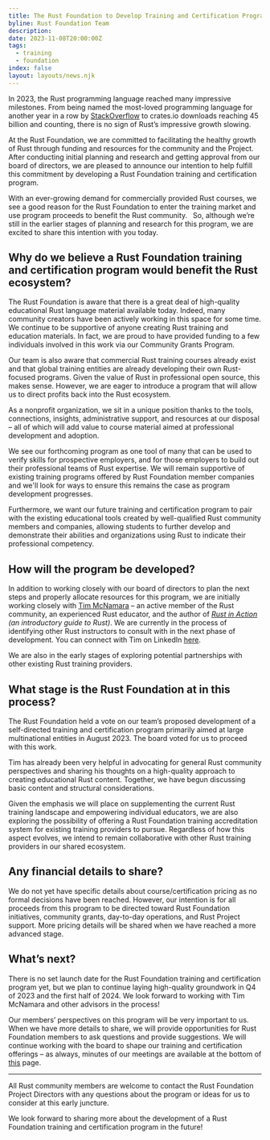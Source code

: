 ```yaml
---
title: The Rust Foundation to Develop Training and Certification Program
byline: Rust Foundation Team
description:
date: 2023-11-08T20:00:00Z
tags:
  - training
  - foundation
index: false
layout: layouts/news.njk
---
```

In 2023, the Rust programming language reached many impressive milestones. From being named the most-loved programming language for another year in a row by [StackOverflow](https://survey.stackoverflow.co/2023/#section-admired-and-desired-programming-scripting-and-markup-languages) to crates.io downloads reaching 45 billion and counting, there is no sign of Rust’s impressive growth slowing.&nbsp;

At the Rust Foundation, we are committed to facilitating the healthy growth of Rust through funding and resources for the community and the Project. After conducting initial planning and research and getting approval from our board of directors, we are pleased to announce our intention to help fulfill this commitment by developing a Rust Foundation training and certification program.

With an ever-growing demand for commercially provided Rust courses, we see a good reason for the Rust Foundation to enter the training market and use program proceeds to benefit the Rust community.&nbsp;**&nbsp;**&nbsp;So, although we’re still in the earlier stages of planning and research for this program, we are excited to share this intention with you today.

## Why do we believe a Rust Foundation training and certification program would benefit the Rust ecosystem?&nbsp;

The Rust Foundation is aware that there is a great deal of high-quality educational Rust language material available today. Indeed, many community creators have been actively working in this space for some time. We continue to be supportive of anyone creating Rust training and education materials. In fact, we are proud to have provided funding to a few individuals involved in this work via our Community Grants Program.&nbsp;

Our team is also aware that commercial Rust training courses already exist and that global training entities are already developing their own Rust-focused programs. Given the value of Rust in professional open source, this makes sense. However, we are eager to introduce a program that will allow us to direct profits back into the Rust ecosystem.

As a nonprofit organization, we sit in a unique position thanks to the tools, connections, insights, administrative support, and resources at our disposal – all of which will add value to course material aimed at professional development and adoption.

We see our forthcoming program as one tool of many that can be used to verify skills for prospective employers, and for those employers to build out their professional teams of Rust expertise. We will remain supportive of existing training programs offered by Rust Foundation member companies and we'll look for ways to ensure this remains the case as program development progresses.&nbsp;

Furthermore, we want our future training and certification program to pair with the existing educational tools created by well-qualified Rust community members and companies, allowing students to further develop and demonstrate their abilities and organizations using Rust to indicate their professional competency.&nbsp;

## How will the program be developed?&nbsp;

In addition to working closely with our board of directors to plan the next steps and properly allocate resources for this program, we are initially working closely with [<u>Tim McNamara</u>](https://accelerant.dev/) – an active member of the Rust community, an experienced Rust educator, and the author of *[<u>Rust in Action</u>](https://www.manning.com/books/rust-in-action) (an introductory guide to Rust)*. We are currently in the process of identifying other Rust instructors to consult with in the next phase of development. You can connect with Tim on LinkedIn [<u>here</u>](https://www.linkedin.com/in/timmcnamaranz/).&nbsp;

We are also in the early stages of exploring potential partnerships with other existing Rust training providers.&nbsp;

## What stage is the Rust Foundation at in this process?&nbsp;

The Rust Foundation held a vote on our team’s proposed development of a self-directed training and certification program primarily aimed at large multinational entities in August 2023. The board voted for us to proceed with this work.

Tim has already been very helpful in advocating for general Rust community perspectives and sharing his thoughts on a high-quality approach to creating educational Rust content. Together, we have begun discussing basic content and structural considerations.&nbsp;

Given the emphasis we will place on supplementing the current Rust training landscape and empowering individual educators, we are also exploring the possibility of offering a Rust Foundation training accreditation system for existing training providers to pursue. Regardless of how this aspect evolves, we intend to remain collaborative with other Rust training providers in our shared ecosystem.&nbsp;&nbsp;

## Any financial details to share?&nbsp;

We do not yet have specific details about course/certification pricing as no formal decisions have been reached. However, our intention is for all proceeds from this program to be directed toward Rust Foundation initiatives, community grants, day-to-day operations, and Rust Project support. More pricing details will be shared when we have reached a more advanced stage.

## What’s next?&nbsp;

There is no set launch date for the Rust Foundation training and certification program yet, but we plan to continue laying high-quality groundwork in Q4 of 2023 and the first half of 2024. We look forward to working with Tim McNamara and other advisors in the process!

Our members’ perspectives on this program will be very important to us. When we have more details to share, we will provide opportunities for Rust Foundation members to ask questions and provide suggestions. We will continue working with the board to shape our training and certification offerings – as always, minutes of our meetings are available at the bottom of [<u>this</u>](https://foundation.rust-lang.org/resources/) page.&nbsp;

---

All Rust community members are welcome to contact the Rust Foundation Project Directors with any questions about the program or ideas for us to consider at this early juncture.&nbsp;

We look forward to sharing more about the development of a Rust Foundation training and certification program in the future!